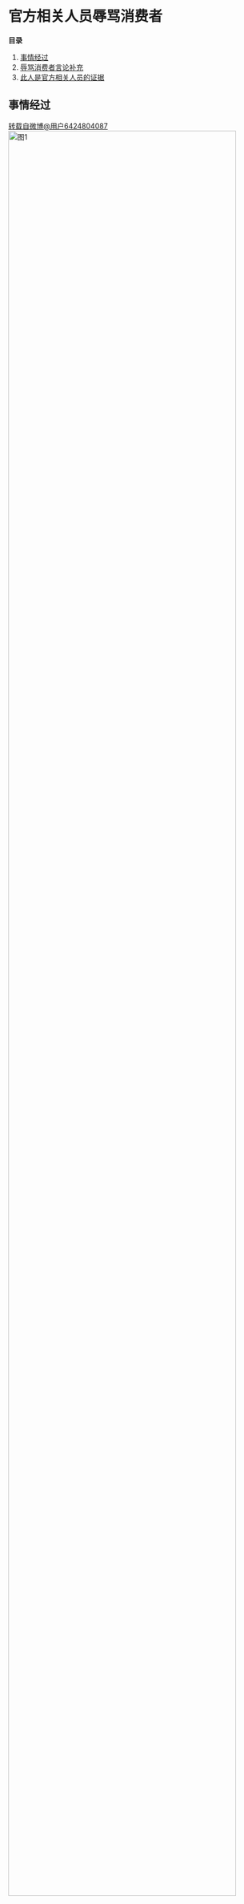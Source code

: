 # 官方相关人员辱骂消费者
**目录**<br> 
1. [事情经过](employee#section-1)<br>
2. [辱骂消费者言论补充](employee#section-2)<br> 
3. [此人是官方相关人员的证据](employee#section-3)<br> 

<a id="section-1"></a>
## 事情经过
[转载自微博@用户6424804087](https://weibo.com/6424804087/Hbap5osJm)<br>
<img src="https://2025rak-1330218385.cos.ap-shanghai.myqcloud.com/pingxie-depository/employee-1.png" width="95%" alt="图1"><br><br>
<img src="https://2025rak-1330218385.cos.ap-shanghai.myqcloud.com/pingxie-depository/employee-2.jpg" width="95%" alt="图2"><br><br>
<img src="https://2025rak-1330218385.cos.ap-shanghai.myqcloud.com/pingxie-depository/employee-3.jpg" width="95%" alt="图3"><br><br>

<a id="section-2"></a>
## 辱骂消费者言论补充
<img src="https://2025rak-1330218385.cos.ap-shanghai.myqcloud.com/pingxie-depository/employee-4.jpg" width="95%" alt="图4"><br><br>

<a id="section-3"></a>
## 此人是官方相关人员的证据
[转载自微博@用户6424804087](https://weibo.com/1884004244/4366086843227106)<br>
<img src="https://2025rak-1330218385.cos.ap-shanghai.myqcloud.com/pingxie-depository/employee-5.png" width="95%" alt="图5"><br><br>
<img src="https://2025rak-1330218385.cos.ap-shanghai.myqcloud.com/pingxie-depository/employee-6.jpg" width="95%" alt="图6"><br><br>
<img src="https://2025rak-1330218385.cos.ap-shanghai.myqcloud.com/pingxie-depository/employee-7.jpg" width="95%" alt="图7"><br><br>
<img src="https://2025rak-1330218385.cos.ap-shanghai.myqcloud.com/pingxie-depository/employee-8.jpg" width="95%" alt="图8"><br><br>
<img src="https://2025rak-1330218385.cos.ap-shanghai.myqcloud.com/pingxie-depository/employee-9.jpg" width="95%" alt="图9"><br><br>
<img src="https://2025rak-1330218385.cos.ap-shanghai.myqcloud.com/pingxie-depository/employee-10.jpg" width="95%" alt="图10"><br><br>
<img src="https://2025rak-1330218385.cos.ap-shanghai.myqcloud.com/pingxie-depository/employee-11.jpg" width="95%" alt="图11"><br><br>
